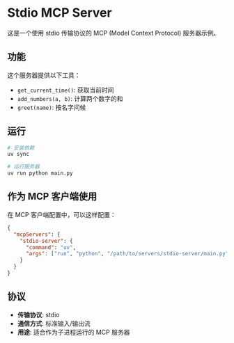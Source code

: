 # Stdio MCP Server

这是一个使用 stdio 传输协议的 MCP (Model Context Protocol) 服务器示例。

## 功能

这个服务器提供以下工具：

- `get_current_time()`: 获取当前时间
- `add_numbers(a, b)`: 计算两个数字的和
- `greet(name)`: 按名字问候

## 运行

```bash
# 安装依赖
uv sync

# 运行服务器
uv run python main.py
```

## 作为 MCP 客户端使用

在 MCP 客户端配置中，可以这样配置：

```json
{
  "mcpServers": {
    "stdio-server": {
      "command": "uv",
      "args": ["run", "python", "/path/to/servers/stdio-server/main.py"]
    }
  }
}
```

## 协议

- **传输协议**: stdio
- **通信方式**: 标准输入/输出流
- **用途**: 适合作为子进程运行的 MCP 服务器
